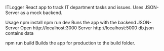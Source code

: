 ITLogger
React app to track IT department tasks and issues. Uses JSON-Server as a mock backend.

Usage
npm install
npm run dev
Runs the app with the backend JSON-Server
Open http://localhost:3000 Server http://localhost:5000 db.json contains data

npm run build
Builds the app for production to the build folder.
